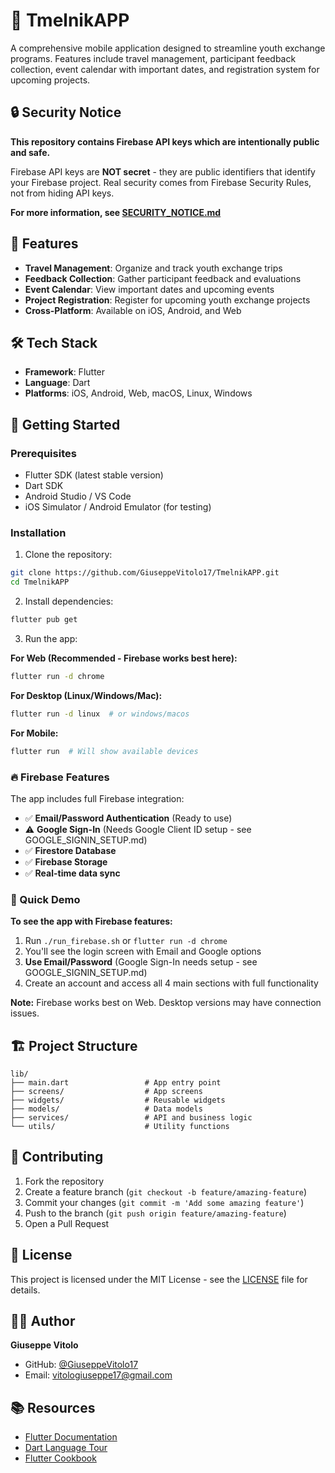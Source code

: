 # 🚀 TmelnikAPP

A comprehensive mobile application designed to streamline youth exchange programs. Features include travel management, participant feedback collection, event calendar with important dates, and registration system for upcoming projects.

## 🔒 Security Notice

**This repository contains Firebase API keys which are intentionally public and safe.**

Firebase API keys are **NOT secret** - they are public identifiers that identify your Firebase project. Real security comes from Firebase Security Rules, not from hiding API keys.

**For more information, see [SECURITY_NOTICE.md](SECURITY_NOTICE.md)**

## 🚀 Features

- **Travel Management**: Organize and track youth exchange trips
- **Feedback Collection**: Gather participant feedback and evaluations
- **Event Calendar**: View important dates and upcoming events
- **Project Registration**: Register for upcoming youth exchange projects
- **Cross-Platform**: Available on iOS, Android, and Web

## 🛠️ Tech Stack

- **Framework**: Flutter
- **Language**: Dart
- **Platforms**: iOS, Android, Web, macOS, Linux, Windows

## 📱 Getting Started

### Prerequisites

- Flutter SDK (latest stable version)
- Dart SDK
- Android Studio / VS Code
- iOS Simulator / Android Emulator (for testing)

### Installation

1. Clone the repository:
```bash
git clone https://github.com/GiuseppeVitolo17/TmelnikAPP.git
cd TmelnikAPP
```

2. Install dependencies:
```bash
flutter pub get
```

3. Run the app:

**For Web (Recommended - Firebase works best here):**
```bash
flutter run -d chrome
```

**For Desktop (Linux/Windows/Mac):**
```bash
flutter run -d linux  # or windows/macos
```

**For Mobile:**
```bash
flutter run  # Will show available devices
```

### 🔥 Firebase Features

The app includes full Firebase integration:
- ✅ **Email/Password Authentication** (Ready to use)
- ⚠️ **Google Sign-In** (Needs Google Client ID setup - see GOOGLE_SIGNIN_SETUP.md)
- ✅ **Firestore Database**
- ✅ **Firebase Storage**
- ✅ **Real-time data sync**

### 🚀 Quick Demo

**To see the app with Firebase features:**
1. Run `./run_firebase.sh` or `flutter run -d chrome`
2. You'll see the login screen with Email and Google options
3. **Use Email/Password** (Google Sign-In needs setup - see GOOGLE_SIGNIN_SETUP.md)
4. Create an account and access all 4 main sections with full functionality

**Note:** Firebase works best on Web. Desktop versions may have connection issues.

## 🏗️ Project Structure

```
lib/
├── main.dart                 # App entry point
├── screens/                  # App screens
├── widgets/                  # Reusable widgets
├── models/                   # Data models
├── services/                 # API and business logic
└── utils/                    # Utility functions
```

## 🤝 Contributing

1. Fork the repository
2. Create a feature branch (`git checkout -b feature/amazing-feature`)
3. Commit your changes (`git commit -m 'Add some amazing feature'`)
4. Push to the branch (`git push origin feature/amazing-feature`)
5. Open a Pull Request

## 📄 License

This project is licensed under the MIT License - see the [LICENSE](LICENSE) file for details.

## 👨‍💻 Author

**Giuseppe Vitolo**
- GitHub: [@GiuseppeVitolo17](https://github.com/GiuseppeVitolo17)
- Email: vitologiuseppe17@gmail.com

## 📚 Resources

- [Flutter Documentation](https://docs.flutter.dev/)
- [Dart Language Tour](https://dart.dev/guides/language/language-tour)
- [Flutter Cookbook](https://docs.flutter.dev/cookbook)
